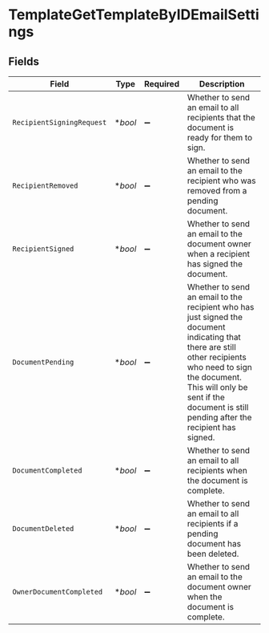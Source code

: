 # TemplateGetTemplateByIDEmailSettings


## Fields

| Field                                                                                                                                                                                                                                              | Type                                                                                                                                                                                                                                               | Required                                                                                                                                                                                                                                           | Description                                                                                                                                                                                                                                        |
| -------------------------------------------------------------------------------------------------------------------------------------------------------------------------------------------------------------------------------------------------- | -------------------------------------------------------------------------------------------------------------------------------------------------------------------------------------------------------------------------------------------------- | -------------------------------------------------------------------------------------------------------------------------------------------------------------------------------------------------------------------------------------------------- | -------------------------------------------------------------------------------------------------------------------------------------------------------------------------------------------------------------------------------------------------- |
| `RecipientSigningRequest`                                                                                                                                                                                                                          | **bool*                                                                                                                                                                                                                                            | :heavy_minus_sign:                                                                                                                                                                                                                                 | Whether to send an email to all recipients that the document is ready for them to sign.                                                                                                                                                            |
| `RecipientRemoved`                                                                                                                                                                                                                                 | **bool*                                                                                                                                                                                                                                            | :heavy_minus_sign:                                                                                                                                                                                                                                 | Whether to send an email to the recipient who was removed from a pending document.                                                                                                                                                                 |
| `RecipientSigned`                                                                                                                                                                                                                                  | **bool*                                                                                                                                                                                                                                            | :heavy_minus_sign:                                                                                                                                                                                                                                 | Whether to send an email to the document owner when a recipient has signed the document.                                                                                                                                                           |
| `DocumentPending`                                                                                                                                                                                                                                  | **bool*                                                                                                                                                                                                                                            | :heavy_minus_sign:                                                                                                                                                                                                                                 | Whether to send an email to the recipient who has just signed the document indicating that there are still other recipients who need to sign the document. This will only be sent if the document is still pending after the recipient has signed. |
| `DocumentCompleted`                                                                                                                                                                                                                                | **bool*                                                                                                                                                                                                                                            | :heavy_minus_sign:                                                                                                                                                                                                                                 | Whether to send an email to all recipients when the document is complete.                                                                                                                                                                          |
| `DocumentDeleted`                                                                                                                                                                                                                                  | **bool*                                                                                                                                                                                                                                            | :heavy_minus_sign:                                                                                                                                                                                                                                 | Whether to send an email to all recipients if a pending document has been deleted.                                                                                                                                                                 |
| `OwnerDocumentCompleted`                                                                                                                                                                                                                           | **bool*                                                                                                                                                                                                                                            | :heavy_minus_sign:                                                                                                                                                                                                                                 | Whether to send an email to the document owner when the document is complete.                                                                                                                                                                      |